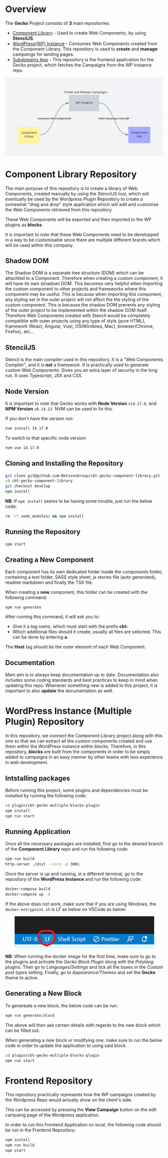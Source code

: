 # Overview
The __Gecko__ Project consists of __3__ main repositories:
- [Component Library](https://github.com/BetssonGroup/cbt-gecko-component-library) - Used to create Web Components, by using __StencilJS__.
- [WordPress(WP) Instance](https://github.com/BetssonGroup/cbt-gecko-wordpress) - Consumes Web Components created from the Component Library. This repository is used to __create__ and __manage__ campaings for landing pages.
- [Subdomains App](https://github.com/BetssonGroup/cbt-gecko-frontend) - This repository is the frontend application for the Gecko project, which fetches the Campaigns from the WP Instance repo.

<p align="center">
  <img src="architecture.png" alt="Complex Architecture"/>
</p>

# Component Library Repository
The main purpose of this repository is to create a library of Web Components, created manually by using the StencilJS tool, which will eventually be used by the Wordpress Plugin Repository to create a somewhat "drag and drop" style application which will add and customise the Web Components retrieved from this repository.

These Web Components will be exported and then imported to the WP plugins as __blocks__.

It is important to note that these Web Components need to be developped in a way to be customisable since there are multiple different brands which will be used within this company.

## Shadow DOM
The Shadow DOM is a separate tree structure (DOM) which can be attachted to a Component. Therefore when creating a custom component, it will have its own (shadow) DOM. This becomes very helpful when importing the custom component to other projects and frameworks where this component may be useful. This is because when importing this component, any styling set in the outer project will not affect the the styling of the custom component. This is because the shadow DOM prevents any styling of the outer project to be implemented within the shadow DOM itself. Therefore Web Components created with Stencil would be completely compatible with outer projects using any type of style (pure HTML), framework (React, Angular, Vue), OS(Windows, Mac), browser(Chrome, Firefox), etc...

## StencilJS
Stencil is the main compiler used in this repository. It is a "Web Components Compiler", and it is __not__ a framework. It is practically used to generate custom Web Components. Gives you an extra layer of security in the long run. It uses Typescript, JSX and CSS.

## Node Version

It is important to note that Gecko works with __Node Version__ ``v14.17.0``, and __NPM Version__ ``v6.14.13``. NVM can be used to fix this.

If you don't have the version run:
```bash
nvm install 14.17.0
```

To switch to that specific node version:
```bash
nvm use 14.17.0
```

## Cloning and Installing the Repository
```bash
git clone git@github.com:BetssonGroup/cbt-gecko-component-library.git
cd cbt-gecko-component-library
git checkout develop
npm install
```

__NB__: If ``npm install`` seems to be having some trouble, just run the below code:

```bash
rm -rf node_modules/ && npm install
```

## Running the Repository
```bash
npm start
```

## Creating a New Component
Each component has its own dedicated folder inside the _components_ folder, containing a test folder, SASS style sheet, js stories file (auto generated), readme markdown and finally the TSX file.

When creating a __new__ component, this folder can be created with the following command:

```npm
npm run generate
```

After running this command, it will ask you to:
- Give it a _tag name_, which must start with the prefix __cbt-__
- Which additional files should it create, usually all files are selected. This can be done by entering __a__.

The __Host__ tag should be the outer element of each Web Component.

## Documentation
Main aim is to always keep documentation up to date. Documentation also includes some coding standards and best practices to keep in mind when updating this repo. Whenever something new is added to this project, it is important to also __update__ the documentation as well.

# WordPress Instance (Multiple Plugin) Repository
In this repository, we connect the Component Library project along with this one so that we can extract all the custom components created and use them within the WordPress instance within blocks. Therefore, in this repository, __blocks__ are built from the components in order to be simply added to campaigns in an easy manner by other teams with less experience in web development.

## Intstalling packages
Before running this project, some plugins and dependencies must be installed by running the following code:

```bash
cd plugin/cbt-gecko-multiple-blocks-plugin
npm install
npm run start
```
## Running Application
Once all the necessary packages are installed, first go to the desired branch of the __Component Library__ repo and run the following code:

```bash
npm run build
http-server ./dist --cors -p 3001
```
Once the server is up and running, in a different terminal, go to the repository of the __WordPress Instance__ and run the following code:

```bash 
docker-compose build
docker-compose up -d
```

If the above does not work, make sure that if you are using Windows, the `docker-entrypoint.sh` is LF as below on VSCode as below:

<p align="center">
  <img src="shellscript_note.png" alt="Shell Script Note"/>
</p>

__NB:__ When running the docker image for the first time, make sure to go to the plugins and activate the _Gecko Block Plugin_ along with the _Polylang_ plugins. Then go to _Languages/Settings_ and tick all the boxes in the _Custom post types_ setting. Finally, go to _Appearance/Themes_ and set the __Gecko__ theme to active.

## Generating a New Block
To genereate a new block, the below code can be run:
```bash
npm run generate:block
```
The above will then ask certain details with regards to the new block which can be filled out.

When generating a new block or modifying one, make sure to run the below code in order to update the application to using said block.

```bash
cd plugin/cbt-gecko-multiple-blocks-plugin
npm run start
```
# Frontend Repository

This repository practically represents how the WP campaigns created by the Wordpress Repo would actually show on the client's side.

This can be accessed by pressing the __View Campaign__ button on the edit campaing page of the Wordpress application.

In order to run this Frontend Application on local, the following code should be run in the Frontend Repository:
```bash
npm install
npm run build
npm start
```
